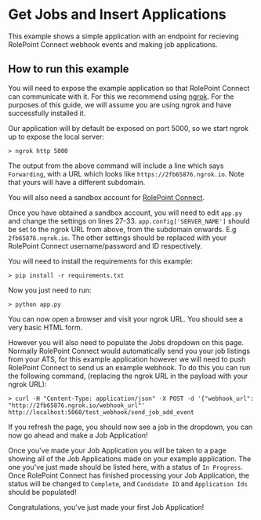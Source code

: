 # Get Jobs and Insert Applications

This example shows a simple application with an endpoint for recieving RolePoint Connect webhook events and making job applications.

## How to run this example

You will need to expose the example application so that RolePoint Connect can communicate with it. For this we recommend using [ngrok](https://ngrok.com). For the purposes of this guide, we will assume you are using ngrok and have successfully installed it.

Our application will by default be exposed on port 5000, so we start ngrok up to expose the local server:

    > ngrok http 5000

The output from the above command will include a line which says `Forwarding`, with a URL which looks like `https://2fb65876.ngrok.io`. Note that yours will have a different subdomain. 

You will also need a sandbox account for [RolePoint Connect](http://www.rolepoint.com/ats-crm-middleware.html).

Once you have obtained a sandbox account, you will need to edit `app.py` and change the settings on lines 27-33. `app.config['SERVER_NAME']` should be set to the ngrok URL from above, from the subdomain onwards. E.g `2fb65876.ngrok.io`. The other settings should be replaced with your RolePoint Connect username/password and ID respectively.

You will need to install the requirements for this example:

    > pip install -r requirements.txt

Now you just need to run:

    > python app.py

You can now open a browser and visit your ngrok URL. You should see a very basic HTML form. 

However you will also need to populate the Jobs dropdown on this page. Normally RolePoint Connect would automatically send you your job listings from your ATS, for this example application however we will need to push RolePoint Connect to send us an example webhook. To do this you can run the following command, (replacing the ngrok URL in the payload with your ngrok URL):

    > curl -H "Content-Type: application/json" -X POST -d '{"webhook_url": "http://2fb65876.ngrok.io/webhook_url"' http://localhost:5060/test_webhook/send_job_add_event

If you refresh the page, you should now see a job in the dropdown, you can now go ahead and make a Job Application!

Once you've made your Job Application you will be taken to a page showing all of the Job Applications made on your example application. The one you've just made should be listed here, with a status of `In Progress`. Once RolePoint Connect has finished processing your Job Application, the status will be changed to `Complete`, and `Candidate ID` and `Application Ids` should be populated! 

Congratulations, you've just made your first Job Application!
